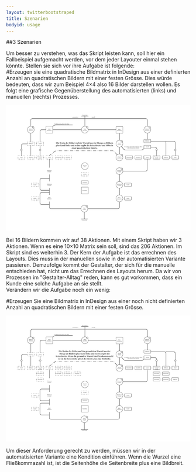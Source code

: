 ```yaml
---
layout: twitterbootstraped
title: Szenarien
bodyid: usage
---
```


##<a name="07"></a>3 Szenarien

Um besser zu verstehen, was das Skript leisten kann, soll hier ein Fallbeispiel aufgemacht werden, vor dem jeder Layouter einmal stehen könnte. Stellen sie sich vor ihre Aufgabe ist folgende:  
#Erzeugen sie eine quadratische Bildmatrix in InDesign aus einer definierten Anzahl an quadratischen Bildern mit einer festen Grösse.
Dies würde bedeuten, dass wir zum Beispiel 4×4 also 16 Bilder darstellen wollen. Es folgt eine grafische Gegenüberstellung des automatisierten (links) und manuellen (rechts) Prozesses.  

[![matrix algo 1](images/matrix_algorithmus_01_thumb.jpg)](images/matrix_algorithmus_01.jpg)  

Bei 16 Bildern kommen wir auf 38 Aktionen. Mit einem Skript haben wir 3 Aktionen. Wenn es eine 10×10 Matrix sein soll, sind das 206 Aktionen. Im Skript sind es weiterhin 3. Der Kern der Aufgabe ist das errechnen des Layouts. Dies muss in der manuellen sowie in der automatisierten Variante passieren. Demzufolge kommt der Gestalter, der sich für die manuelle entschieden hat, nicht um das Errechnen des Layouts herum. Da wir von Prozessen im "Gestalter-Alltag" reden, kann es gut vorkommen, dass ein Kunde eine solche Aufgabe an sie stellt.  
Verändern wir die Aufgabe noch ein wenig:  

#Erzeugen Sie eine Bildmatrix in InDesign aus einer noch nicht definierten Anzahl an quadratischen Bildern mit einer festen Grösse.  

[![matrix algo 2](images/matrix_algorithmus_02_thumb.jpg)](images/matrix_algorithmus_02.jpg)  

Um dieser Anforderung gerecht zu werden, müssen wir in der automatisierten Variante eine Kondition einführen. Wenn die Wurzel eine Fließkommazahl ist, ist die Seitenhöhe die Seitenbreite plus eine Bildbreit.  